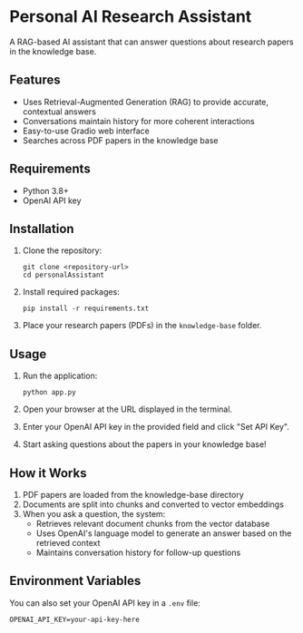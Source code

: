 # Personal AI Research Assistant

A RAG-based AI assistant that can answer questions about research papers in the knowledge base.

## Features

- Uses Retrieval-Augmented Generation (RAG) to provide accurate, contextual answers
- Conversations maintain history for more coherent interactions
- Easy-to-use Gradio web interface
- Searches across PDF papers in the knowledge base

## Requirements

- Python 3.8+
- OpenAI API key

## Installation

1. Clone the repository:
   ```
   git clone <repository-url>
   cd personalAssistant
   ```

2. Install required packages:
   ```
   pip install -r requirements.txt
   ```

3. Place your research papers (PDFs) in the `knowledge-base` folder.

## Usage

1. Run the application:
   ```
   python app.py
   ```

2. Open your browser at the URL displayed in the terminal.

3. Enter your OpenAI API key in the provided field and click "Set API Key".

4. Start asking questions about the papers in your knowledge base!

## How it Works

1. PDF papers are loaded from the knowledge-base directory
2. Documents are split into chunks and converted to vector embeddings
3. When you ask a question, the system:
   - Retrieves relevant document chunks from the vector database
   - Uses OpenAI's language model to generate an answer based on the retrieved context
   - Maintains conversation history for follow-up questions

## Environment Variables

You can also set your OpenAI API key in a `.env` file:
```
OPENAI_API_KEY=your-api-key-here
```